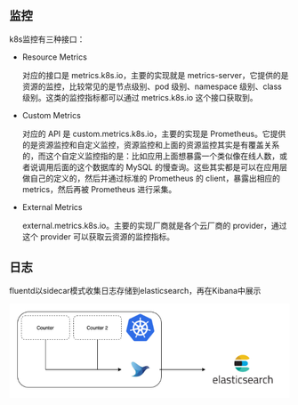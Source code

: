 ## 监控

k8s监控有三种接口：

* Resource Metrics

  对应的接口是 metrics.k8s.io，主要的实现就是 metrics-server，它提供的是资源的监控，比较常见的是节点级别、pod 级别、namespace 级别、class 级别。这类的监控指标都可以通过 metrics.k8s.io 这个接口获取到。

* Custom Metrics

  对应的 API 是 custom.metrics.k8s.io，主要的实现是 Prometheus。它提供的是资源监控和自定义监控，资源监控和上面的资源监控其实是有覆盖关系的，而这个自定义监控指的是：比如应用上面想暴露一个类似像在线人数，或者说调用后面的这个数据库的 MySQL 的慢查询。这些其实都是可以在应用层做自己的定义的，然后并通过标准的 Prometheus 的 client，暴露出相应的 metrics，然后再被 Prometheus 进行采集。

* External Metrics

  external.metrics.k8s.io。主要的实现厂商就是各个云厂商的 provider，通过这个 provider 可以获取云资源的监控指标。

## 日志

fluentd以sidecar模式收集日志存储到elasticsearch，再在Kibana中展示

![fluentd daemonset 2](../pics/fluentd-daemonset-2.png)
